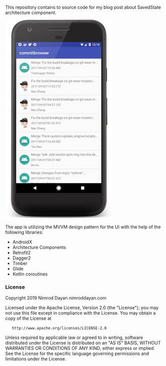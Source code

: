 This repository contains to source code for my blog post about SavedState architecture component.

![](screenshots/screenshot1.png)

The app is utilizing the MVVM design pattern for the UI with the help of the following libraries:

* AndroidX
* Architecture Components
* Retrofit2
* Dagger2
* Timber
* Glide
* Kotlin coroutines

### License

Copyright 2019 Nimrod Dayan nimroddayan.com

   Licensed under the Apache License, Version 2.0 (the "License");
   you may not use this file except in compliance with the License.
   You may obtain a copy of the License at

       http://www.apache.org/licenses/LICENSE-2.0

   Unless required by applicable law or agreed to in writing, software
   distributed under the License is distributed on an "AS IS" BASIS,
   WITHOUT WARRANTIES OR CONDITIONS OF ANY KIND, either express or implied.
   See the License for the specific language governing permissions and
   limitations under the License.
